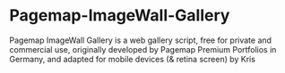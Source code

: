 Pagemap-ImageWall-Gallery
=========================

Pagemap ImageWall Gallery is a web gallery script, free for private and commercial use, originally developed by Pagemap Premium Portfolios in Germany, and adapted for mobile devices (&amp; retina screen) by Kris
